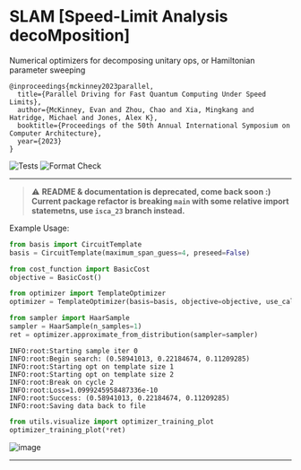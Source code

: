 # SLAM [Speed-Limit Analysis decoMposition]
Numerical optimizers for decomposing unitary ops, or Hamiltonian parameter sweeping
```
@inproceedings{mckinney2023parallel,
  title={Parallel Driving for Fast Quantum Computing Under Speed Limits},
  author={McKinney, Evan and Zhou, Chao and Xia, Mingkang and Hatridge, Michael and Jones, Alex K},
  booktitle={Proceedings of the 50th Annual International Symposium on Computer Architecture},
  year={2023}
}
```
![Tests](https://github.com/Pitt-JonesLab/slam_decomposition/actions/workflows/tests.yml/badge.svg?branch=main)
![Format Check](https://github.com/Pitt-JonesLab/slam_decomposition/actions/workflows/format-check.yml/badge.svg?branch=main)
___
> :warning: **README & documentation is deprecated, come back soon :)
> Current package refactor is breaking `main` with some relative import statemetns, use `isca_23` branch instead.**

Example Usage:

```python
from basis import CircuitTemplate
basis = CircuitTemplate(maximum_span_guess=4, preseed=False)
```

```python
from cost_function import BasicCost
objective = BasicCost()
```

```python
from optimizer import TemplateOptimizer
optimizer = TemplateOptimizer(basis=basis, objective=objective, use_callback=True)
```

```python
from sampler import HaarSample
sampler = HaarSample(n_samples=1)
ret = optimizer.approximate_from_distribution(sampler=sampler)
```

```
INFO:root:Starting sample iter 0
INFO:root:Begin search: (0.58941013, 0.22184674, 0.11209285)
INFO:root:Starting opt on template size 1
INFO:root:Starting opt on template size 2
INFO:root:Break on cycle 2
INFO:root:Loss=1.0999245958487336e-10
INFO:root:Success: (0.58941013, 0.22184674, 0.11209285)
INFO:root:Saving data back to file
```

```python
from utils.visualize import optimizer_training_plot
optimizer_training_plot(*ret)
```

![image](https://user-images.githubusercontent.com/47376937/172430812-33e6a9ec-0470-4cd0-b6b3-43eb5b3214d1.png)

---
